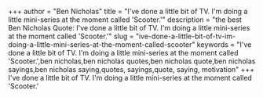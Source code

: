 +++
author = "Ben Nicholas"
title = "I've done a little bit of TV. I'm doing a little mini-series at the moment called 'Scooter.'"
description = "the best Ben Nicholas Quote: I've done a little bit of TV. I'm doing a little mini-series at the moment called 'Scooter.'"
slug = "ive-done-a-little-bit-of-tv-im-doing-a-little-mini-series-at-the-moment-called-scooter"
keywords = "I've done a little bit of TV. I'm doing a little mini-series at the moment called 'Scooter.',ben nicholas,ben nicholas quotes,ben nicholas quote,ben nicholas sayings,ben nicholas saying,quotes, sayings,quote, saying, motivation"
+++
I've done a little bit of TV. I'm doing a little mini-series at the moment called 'Scooter.'
